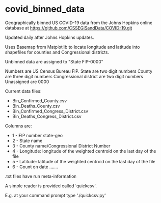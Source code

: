 # covid_binned_data

Geographically binned US COVID-19 data from the Johns Hopkins online database at https://github.com/CSSEGISandData/COVID-19.git

Updated daily after Johns Hopkins updates.

Uses Basemap from Matplotlib to locate longitude and latitude into shapefiles for counties and Congressional districts.

Unbinned data are assigned to "State FIP-0000"

Numbers are US Census Bureau FIP.
    State are two digit numbers
    County are three digit numbers
    Congressional district are two digit numbers
    Unassigned are 0000

Current data files:
* Bin_Confirmed_County.csv
* Bin_Deaths_County.csv
* Bin_Confirmed_Congress_District.csv
* Bin_Deaths_Congress_District.csv

Columns are:
* 1 - FIP number state-geo
* 2 - State name
* 3 - County name/Congressional District Number
* 4 - Longitude:  longitude of the weighted centroid on the last day of the file
* 5 - Latitude:  latitude of the weighted centroid on the last day of the file
* 6 - Count on date
.......

.txt files have run meta-information

A simple reader is provided called 'quickcsv'.

E.g. at your command prompt type './quickcsv.py'
